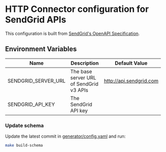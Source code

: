 # HTTP Connector configuration for SendGrid APIs

This configuration is built from [SendGrid's OpenAPI Specification](https://github.com/twilio/sendgrid-oai).

## Environment Variables

| Name                | Description                             | Default Value           |
| ------------------- | --------------------------------------- | ----------------------- |
| SENDGRID_SERVER_URL | The base server URL of SendGrid v3 APIs | http://api.sendgrid.com |
| SENDGRID_API_KEY    | The SendGrid API key                    |                         |

### Update schema

Update the latest commit in [generator/config.yaml](generator/config.yaml) and run:

```sh
make build-schema
```
